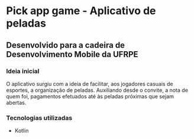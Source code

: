 # Pick app game - Aplicativo de peladas

## Desenvolvido para a cadeira de Desenvolvimento Mobile da UFRPE

### Ideia inicial
O aplicativo surgiu com a ideia de facilitar, aos jogadores casuais de esportes, a organização de peladas. Auxiliando desde o convite, a nota de quem foi,
pagamentos efetuados até às peladas próximas que sejam abertas.

### Tecnologias utilizadas
* Kotlin

